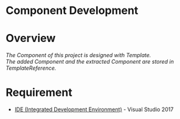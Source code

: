 # Component Development

**Overview**
====
*The Component of this project is designed with Template.*<br>
*The added Component and the extracted Component are stored in TemplateReference.*<br>

**Requirement**
====
*  [IDE (Integrated Development Environment)](https://my.visualstudio.com/Downloads?q=Visual%20Studio%202017&pgroup=) - Visual Studio 2017
